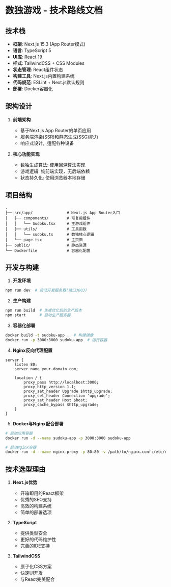 # 数独游戏 - 技术路线文档

## 技术栈
- **框架**: Next.js 15.3 (App Router模式)
- **语言**: TypeScript 5
- **UI库**: React 19
- **样式**: TailwindCSS + CSS Modules
- **状态管理**: React组件状态
- **构建工具**: Next.js内置构建系统
- **代码规范**: ESLint + Next.js默认规则
- **部署**: Docker容器化

## 架构设计
1. **前端架构**
   - 基于Next.js App Router的单页应用
   - 服务端渲染(SSR)和静态生成(SSG)能力
   - 响应式设计，适配各种设备

2. **核心功能实现**
   - 数独生成算法: 使用回溯算法实现
   - 游戏逻辑: 纯前端实现，无后端依赖
   - 状态持久化: 使用浏览器本地存储

## 项目结构
```
.
├── src/app/               # Next.js App Router入口
│   ├── components/        # 可复用组件
│   │   └── Sudoku.tsx     # 主游戏组件
│   ├── utils/             # 工具函数
│   │   └── sudoku.ts      # 数独核心逻辑
│   └── page.tsx           # 主页面
├── public/                # 静态资源
└── Dockerfile             # 容器化配置
```

## 开发与构建
1. **开发环境**
```bash
npm run dev  # 启动开发服务器(端口3003)
```

2. **生产构建**
```bash
npm run build  # 生成优化后的生产版本
npm start      # 启动生产服务器
```

3. **容器化部署**
```bash
docker build -t sudoku-app .  # 构建镜像
docker run -p 3000:3000 sudoku-app  # 运行容器
```

4. **Nginx反向代理配置**
```nginx
server {
    listen 80;
    server_name your-domain.com;

    location / {
        proxy_pass http://localhost:3000;
        proxy_http_version 1.1;
        proxy_set_header Upgrade $http_upgrade;
        proxy_set_header Connection 'upgrade';
        proxy_set_header Host $host;
        proxy_cache_bypass $http_upgrade;
    }
}
```

5. **Docker与Nginx配合部署**
```bash
# 启动应用容器
docker run -d --name sudoku-app -p 3000:3000 sudoku-app

# 启动Nginx容器
docker run -d --name nginx-proxy -p 80:80 -v /path/to/nginx.conf:/etc/nginx/conf.d/default.conf nginx
```

## 技术选型理由
1. **Next.js优势**
   - 开箱即用的React框架
   - 优秀的SEO支持
   - 高效的构建系统
   - 简单的部署选项

2. **TypeScript**
   - 提供类型安全
   - 更好的代码维护性
   - 完善的IDE支持

3. **TailwindCSS**
   - 原子化CSS方案
   - 快速UI开发
   - 与React完美配合
